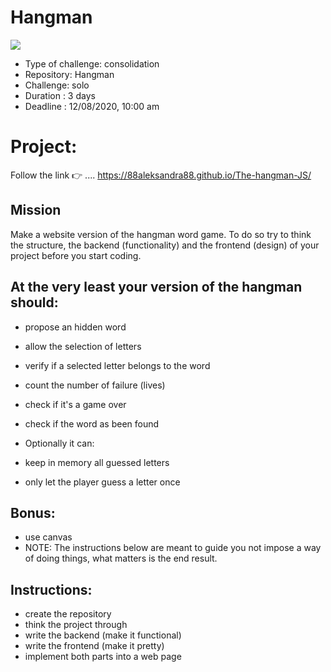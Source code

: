 # Hangman

<img src ="https://thumbs.gfycat.com/SaneHeavyIrishwolfhound-small.gif">

- Type of challenge: consolidation
- Repository: Hangman
- Challenge: solo
- Duration : 3 days
- Deadline : 12/08/2020, 10:00 am

# Project:

Follow the link :point_right: .... https://88aleksandra88.github.io/The-hangman-JS/

## Mission

Make a website version of the hangman word game. To do so try to think the structure, the backend (functionality) and the frontend (design) of your project before you start coding.

## At the very least your version of the hangman should:

- propose an hidden word
- allow the selection of letters
- verify if a selected letter belongs to the word
- count the number of failure (lives)
- check if it's a game over
- check if the word as been found

- Optionally it can:

- keep in memory all guessed letters
- only let the player guess a letter once

## Bonus:

- use canvas
- NOTE: The instructions below are meant to guide you not impose a way of doing things, what matters is the end result.

## Instructions:

- create the repository
- think the project through
- write the backend (make it functional) 
- write the frontend (make it pretty)
- implement both parts into a web page
